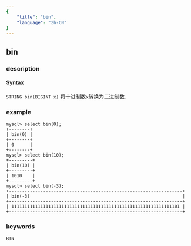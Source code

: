 ```yaml
---
{
    "title": "bin",
    "language": "zh-CN"
}
---
```


<!-- 
Licensed to the Apache Software Foundation (ASF) under one
or more contributor license agreements.  See the NOTICE file
distributed with this work for additional information
regarding copyright ownership.  The ASF licenses this file
to you under the Apache License, Version 2.0 (the
"License"); you may not use this file except in compliance
with the License.  You may obtain a copy of the License at
  http://www.apache.org/licenses/LICENSE-2.0
Unless required by applicable law or agreed to in writing,
software distributed under the License is distributed on an
"AS IS" BASIS, WITHOUT WARRANTIES OR CONDITIONS OF ANY
KIND, either express or implied.  See the License for the
specific language governing permissions and limitations
under the License.
-->

## bin

### description
#### Syntax

`STRING bin(BIGINT x)`
将十进制数`x`转换为二进制数.

### example

```
mysql> select bin(0);
+--------+
| bin(0) |
+--------+
| 0      |
+--------+
mysql> select bin(10);
+---------+
| bin(10) |
+---------+
| 1010    |
+---------+
mysql> select bin(-3);
+------------------------------------------------------------------+
| bin(-3)                                                          |
+------------------------------------------------------------------+
| 1111111111111111111111111111111111111111111111111111111111111101 |
+------------------------------------------------------------------+
```

### keywords
	BIN
